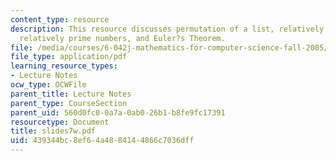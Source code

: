 ```yaml
---
content_type: resource
description: This resource discusses permutation of a list, relatively prime numbers,
  relatively prime numbers, and Euler?s Theorem.
file: /media/courses/6-042j-mathematics-for-computer-science-fall-2005/439344bc8ef64a4884144866c7036dff_slides7w.pdf
file_type: application/pdf
learning_resource_types:
- Lecture Notes
ocw_type: OCWFile
parent_title: Lecture Notes
parent_type: CourseSection
parent_uid: 560d0fc0-0a7a-0ab0-26b1-b8fe9fc17391
resourcetype: Document
title: slides7w.pdf
uid: 439344bc-8ef6-4a48-8414-4866c7036dff
---
```

